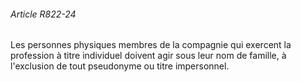 ###### Article R822-24

Les personnes physiques membres de la compagnie qui exercent la profession à titre individuel doivent agir sous leur nom de famille, à l'exclusion de tout pseudonyme ou titre impersonnel.

